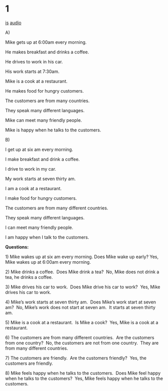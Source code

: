 # 1

[is](../is/story_01.md)
[audio](../audio/story_01.mp3)

A\)

Mike gets up at 6:00am every morning.

He makes breakfast and drinks a coffee.

He drives to work in his car.

His work starts at 7:30am.

Mike is a cook at a restaurant.

He makes food for hungry customers.

The customers are from many countries.

They speak many different languages.

Mike can meet many friendly people.

Mike is happy when he talks to the customers.

B\)

I get up at six am every morning.

I make breakfast and drink a coffee.

I drive to work in my car.

My work starts at seven thirty am.

I am a cook at a restaurant.

I make food for hungry customers.

The customers are from many different countries.

They speak many different languages.

I can meet many friendly people.

I am happy when I talk to the customers.

**Questions:**

1\) Mike wakes up at six am every morning. Does Mike wake up early?
Yes, Mike wakes up at 6:00am every morning.

2\) Mike drinks a coffee.  Does Mike drink a tea?  No, Mike does not
drink a tea, he drinks a coffee.

3\) Mike drives his car to work.  Does Mike drive his car to work?  Yes,
Mike drives his car to work.

4\) Mike’s work starts at seven thirty am.  Does Mike’s work start at
seven am?  No, Mike’s work does not start at seven am.  It starts at
seven thirty am.

5\) Mike is a cook at a restaurant.  Is Mike a cook?  Yes, Mike is a
cook at a restaurant.

6\) The customers are from many different countries.  Are the customers
from one country?  No, the customers are not from one country.  They are
from many different countries.

7\) The customers are friendly.  Are the customers friendly?  Yes, the
customers are friendly.

8\) Mike feels happy when he talks to the customers.  Does Mike feel
happy when he talks to the customers?  Yes, Mike feels happy when he
talks to the customers.
